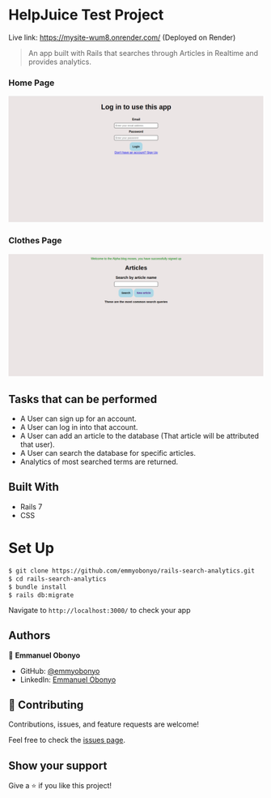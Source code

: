 # HelpJuice Test Project

Live link: https://mysite-wum8.onrender.com/ (Deployed on Render)

> An app built with Rails that searches through Articles in Realtime and provides analytics.

### Home Page

![Home Page](./app/assets/images/homepage1.png)

### Clothes Page

![Articles Page](./app/assets/images/articles.png)

## Tasks that can be performed
- A User can sign up for an account.
- A User can log in into that account.
- A User can add an article to the database (That article will be attributed that user).
- A User can search the database for specific articles.
- Analytics of most searched terms are returned.

## Built With

- Rails 7
- CSS

# Set Up

```
$ git clone https://github.com/emmyobonyo/rails-search-analytics.git
$ cd rails-search-analytics
$ bundle install
$ rails db:migrate
```
Navigate to `http://localhost:3000/` to check your app

## Authors

👤 **Emmanuel Obonyo**

- GitHub: [@emmyobonyo](https://github.com/emmyobonyo)
- LinkedIn: [Emmanuel Obonyo](https://www.linkedin.com/in/emmyobonyo/)

## 🤝 Contributing

Contributions, issues, and feature requests are welcome!

Feel free to check the [issues page](https://github.com/emmyobonyo/rails-search-analytics/issues).

## Show your support

Give a ⭐️ if you like this project!
